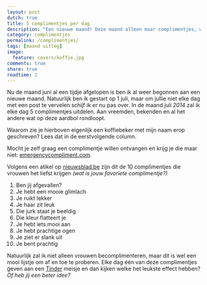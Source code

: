 ```yaml
---
layout: post
dutch: true
title: 5 complimentjes per dag
description: "Een nieuwe maand! Deze maand alleen maar complimentjes, wat zou me dat brengen?"
category: complimentjes
permalink: /complimentjes/
tags: [maand uitleg]
image:
  feature: covers/koffie.jpg
comments: true
share: true
readtime: 2
---
```


Nu de maand juni al een tijdje afgelopen is ben ik al weer begonnen aan een nieuwe maand. Natuurlijk ben ik gestart op 1 juli, maar om jullie niet elke dag met een post te vervelen schijf ik er nu pas over. In de maand juli *2014* zal ik elke dag 5 complimentjes uitdelen. Aan vreemden, bekenden en al het andere wat op deze aardbol rondloopt.

Waarom zie je hierboven eigenlijk een koffiebeker met mijn naam erop geschreven? Lees dat in de eerstvolgende column.

Mocht je zelf graag een complimentje willen ontvangen en krijg je die maar niet: [emergencycompliment.com](http://emergencycompliment.com/?via=demaandvanadriaan.nl).

Volgens een atikel op [nieuwsblad.be](http://www.nieuwsblad.be/article/detail.aspx?articleid=DMF20120416_154&via=demaandvanadriaan.nl) zijn dit de 10 complimentjes die vrouwen het liefst krijgen *(wat is jouw favoriete complimentje?)*

  1. Ben jij afgevallen?
  2. Je hebt een mooie glimlach
  3. Je ruikt lekker
  4. Je haar zit leuk
  5. Die jurk staat je beeldig
  6. Die kleur flatteert je
  7. Je hebt iets mooi aan
  8. Je hebt prachtige ogen
  9. Je ziet er slank uit
  10. Je bent prachtig

Natuurlijk zal ik niet alleen vrouwen becomplimenteren, maar dit is wel een mooi lijstje om af en toe te proberen. Elke dag één van deze complimentjes geven aan een [Tinder](http://www.gotinder.com/?via=demaandvanadriaan) meisje en dan kijken welke het leukste effect hebben? *Of heb jij een beter idee?*
